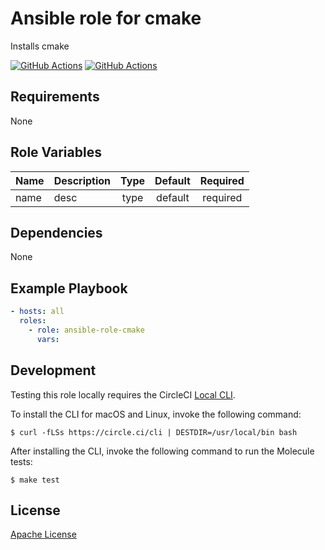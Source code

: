 Ansible role for cmake
==================================

Installs cmake

[![GitHub Actions](https://github.com/mongodb-ansible-roles/ansible-role-cmake/workflows/Molecule%20Test/badge.svg)](https://github.com/mongodb-ansible-roles/ansible-role-cmake/actions?query=workflow%3A%22Molecule+Test%22)
[![GitHub Actions](https://github.com/mongodb-ansible-roles/ansible-role-cmake/workflows/Release/badge.svg)](https://github.com/mongodb-ansible-roles/ansible-role-cmake/actions?query=workflow%3A%22Release%22)

Requirements
------------

None

Role Variables
--------------

| Name | Description | Type | Default | Required |
|------|-------------|:----:|:-------:|:--------:|
| name | desc | type | default | required |

Dependencies
------------

None

Example Playbook
----------------

```yaml
- hosts: all
  roles:
    - role: ansible-role-cmake
      vars:
```

Development
-----------

Testing this role locally requires the CircleCI [Local CLI](https://circleci.com/docs/2.0/local-cli/).

To install the CLI for macOS and Linux, invoke the following command:

    $ curl -fLSs https://circle.ci/cli | DESTDIR=/usr/local/bin bash

After installing the CLI, invoke the following command to run the Molecule tests:

    $ make test

License
-------

[Apache License](LICENSE)

